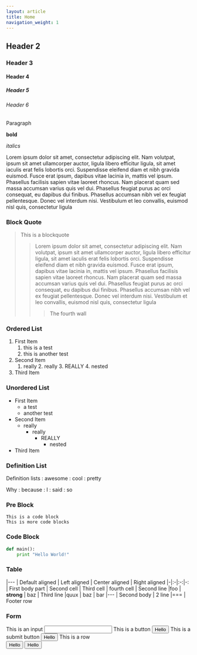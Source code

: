```yaml
---
layout: article
title: Home
navigation_weight: 1
---
```


## Header 2
### Header 3
#### Header 4
##### Header 5
###### Header 6

Paragraph

**bold**

*italics*

Lorem ipsum dolor sit amet, consectetur adipiscing elit. Nam volutpat, ipsum sit amet ullamcorper auctor, ligula libero efficitur ligula, sit amet iaculis erat felis lobortis orci. Suspendisse eleifend diam et nibh gravida euismod. Fusce erat ipsum, dapibus vitae lacinia in, mattis vel ipsum. Phasellus facilisis sapien vitae laoreet rhoncus. Nam placerat quam sed massa accumsan varius quis vel dui. Phasellus feugiat purus ac orci consequat, eu dapibus dui finibus. Phasellus accumsan nibh vel ex feugiat pellentesque. Donec vel interdum nisi. Vestibulum et leo convallis, euismod nisl quis, consectetur ligula

### Block Quote

> This is a blockquote
> > Lorem ipsum dolor sit amet, consectetur adipiscing elit. Nam volutpat, ipsum sit amet ullamcorper auctor, ligula libero efficitur ligula, sit amet iaculis erat felis lobortis orci. Suspendisse eleifend diam et nibh gravida euismod. Fusce erat ipsum, dapibus vitae lacinia in, mattis vel ipsum. Phasellus facilisis sapien vitae laoreet rhoncus. Nam placerat quam sed massa accumsan varius quis vel dui. Phasellus feugiat purus ac orci consequat, eu dapibus dui finibus. Phasellus accumsan nibh vel ex feugiat pellentesque. Donec vel interdum nisi. Vestibulum et leo convallis, euismod nisl quis, consectetur ligula
> > > The fourth wall

### Ordered List

1. First Item
    1. this is a test
    2. this is another test
2. Second Item
    1. really
        2. really
            3. REALLY
                4. nested
3. Third Item

### Unordered List
- First Item
    - a test
    - another test
- Second Item
    - really
        - really
            - REALLY
                - nested
- Third Item

### Definition List

Definition lists
: awesome
: cool
: pretty

Why
: because
: I
: said
: so

### Pre Block
~~~
This is a code block
This is more code blocks
~~~
### Code Block
~~~ python
def main():
    print "Hello World!"
~~~
### Table

|---
| Default aligned | Left aligned | Center aligned | Right aligned
|-|:-|:-:|-:
| First body part | Second cell | Third cell | fourth cell
| Second line |foo | **strong** | baz
| Third line |quux | baz | bar
|---
| Second body
| 2 line
|===
| Footer row

### Form
<form>
    <label>This is an input</label>
    <input type="text">
    <label>This is a button</label>
    <button>Hello</button>
    <label>This is a submit button</label>
    <button type="submit">Hello</button>
    <label>This is a row</label>
    <section>
        <button>Hello</button>
        <button type="submit">Hello</button>
    </section>
</form>
